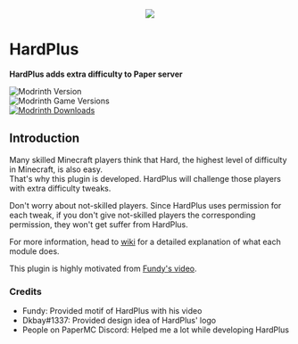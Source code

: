 <div align="center">
<img src="https://gitlab.com/exmserver/hardplus/-/raw/main/.etc/hardplus_info.png">
</div>

# HardPlus
**HardPlus adds extra difficulty to Paper server**

![Modrinth Version](https://img.shields.io/modrinth/v/YthQervk?style=for-the-badge)  
![Modrinth Game Versions](https://img.shields.io/modrinth/game-versions/YthQervk?style=for-the-badge)  
[![Modrinth Downloads](https://img.shields.io/modrinth/dt/YthQervk?style=for-the-badge)](https://modrinth.com/plugin/YthQervk)

## Introduction
Many skilled Minecraft players think that Hard, the highest level of difficulty in Minecraft, is also easy.  
That's why this plugin is developed. HardPlus will challenge those players with extra difficulty tweaks.

Don't worry about not-skilled players. Since HardPlus uses permission for each tweak, if you don't give not-skilled players the corresponding permission, they won't get suffer from HardPlus. 

For more information, head to [wiki](https://github.com/exmserver/HardPlus/wiki) for a detailed explanation of what each module does.

This plugin is highly motivated from [Fundy's video](https://youtu.be/Z5Y8uwpJrhs).

### Credits

  * Fundy: Provided motif of HardPlus with his video  
  * Dkbay#1337: Provided design idea of HardPlus' logo  
  * People on PaperMC Discord: Helped me a lot while developing HardPlus  
